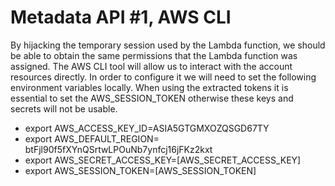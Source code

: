 # Metadata API #1, AWS CLI
By hijacking the temporary session used by the Lambda function, we should be able to obtain the same permissions that the Lambda function was assigned. The AWS CLI tool will
allow us to interact with the account resources directly. In order to configure it we will need to set the following environment variables locally. When using the extracted tokens it is essential to set the AWS_SESSION_TOKEN otherwise these keys and secrets will not be usable.

* export AWS_ACCESS_KEY_ID=​ASIA5GTGMXOZQSGD67TY
* export AWS_DEFAULT_REGION=​btFjl90f5fXYnQSrtwLPOuNb7ynfcj16jFKz2kxt
* export AWS_SECRET_ACCESS_KEY=​[AWS_SECRET_ACCESS_KEY]
* export AWS_SESSION_TOKEN=​[AWS_SESSION_TOKEN]
